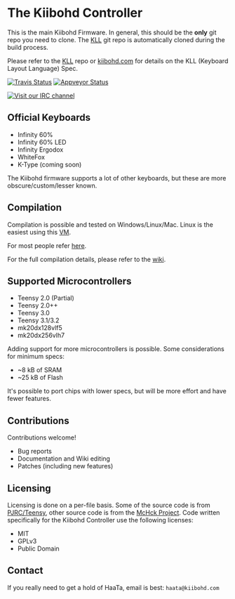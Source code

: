 The Kiibohd Controller
======================

This is the main Kiibohd Firmware.
In general, this should be the **only** git repo you need to clone.
The [KLL](https://github.com/kiibohd/kll) git repo is automatically cloned during the build process.

Please refer to the [KLL](https://github.com/kiibohd/kll) repo or [kiibohd.com](http://kiibohd.com) for details on the KLL (Keyboard Layout Language) Spec.

[![Travis Status](https://travis-ci.org/kiibohd/controller.svg?branch=master)](https://travis-ci.org/kiibohd/controller) [![Appveyor Status](https://ci.appveyor.com/api/projects/status/erfnnhlm3w5sinr3/branch/master?svg=true)](https://ci.appveyor.com/project/haata/controller/branch/master)


[![Visit our IRC channel](https://kiwiirc.com/buttons/irc.freenode.net/input.club.png)](https://kiwiirc.com/client/irc.freenode.net/#input.club)



Official Keyboards
------------------

* Infinity 60%
* Infinity 60% LED
* Infinity Ergodox
* WhiteFox
* K-Type (coming soon)


The Kiibohd firmware supports a lot of other keyboards, but these are more obscure/custom/lesser known.



Compilation
-----------

Compilation is possible and tested on Windows/Linux/Mac.
Linux is the easiest using this [VM](https://s3.amazonaws.com/configurator-assets/ArchLinux_kiibohd_2015-02-13.tar.gz).

For most people refer [here](https://github.com/kiibohd/controller/tree/master/Keyboards).

For the full compilation details, please refer to the [wiki](https://github.com/kiibohd/controller/wiki).



Supported Microcontrollers
--------------------------

* Teensy 2.0 (Partial)
* Teensy 2.0++
* Teensy 3.0
* Teensy 3.1/3.2
* mk20dx128vlf5
* mk20dx256vlh7


Adding support for more microcontrollers is possible.
Some considerations for minimum specs:

* ~8  kB of SRAM
* ~25 kB of Flash

It's possible to port chips with lower specs, but will be more effort and have fewer features.



Contributions
-------------

Contributions welcome!

* Bug reports
* Documentation and Wiki editing
* Patches (including new features)



Licensing
---------

Licensing is done on a per-file basis.
Some of the source code is from [PJRC/Teensy](http://pjrc.com), other source code is from the [McHck Project](https://mchck.org).
Code written specifically for the Kiibohd Controller use the following licenses:

* MIT
* GPLv3
* Public Domain



Contact
-------

If you really need to get a hold of HaaTa, email is best: `haata@kiibohd.com`

